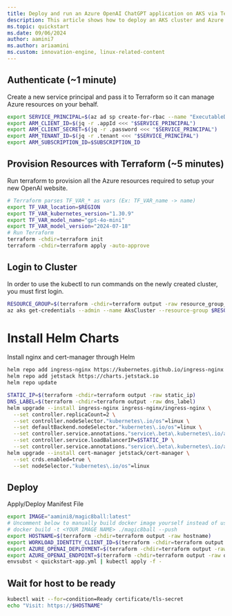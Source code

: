 ```yaml
---
title: Deploy and run an Azure OpenAI ChatGPT application on AKS via Terraform
description: This article shows how to deploy an AKS cluster and Azure OpenAI Service via Terraform and how to deploy a ChatGPT-like application in Python.
ms.topic: quickstart 
ms.date: 09/06/2024 
author: aamini7
ms.author: ariaamini
ms.custom: innovation-engine, linux-related-content 
---
```


## Authenticate (~1 minute)
Create a new service principal and pass it to Terraform so it can manage Azure resources on your behalf.
```bash
export SERVICE_PRINCIPAL=$(az ad sp create-for-rbac --name "ExecutableDocs" --role="Contributor" --scopes="/subscriptions/$SUBSCRIPTION_ID")
export ARM_CLIENT_ID=$(jq -r .appId <<< "$SERVICE_PRINCIPAL")
export ARM_CLIENT_SECRET=$(jq -r .password <<< "$SERVICE_PRINCIPAL")
export ARM_TENANT_ID=$(jq -r .tenant <<< "$SERVICE_PRINCIPAL")
export ARM_SUBSCRIPTION_ID=$SUBSCRIPTION_ID
```

## Provision Resources with Terraform (~5 minutes)
Run terraform to provision all the Azure resources required to setup your new OpenAI website.
```bash
# Terraform parses TF_VAR_* as vars (Ex: TF_VAR_name -> name)
export TF_VAR_location=$REGION
export TF_VAR_kubernetes_version="1.30.9"
export TF_VAR_model_name="gpt-4o-mini"
export TF_VAR_model_version="2024-07-18"
# Run Terraform
terraform -chdir=terraform init
terraform -chdir=terraform apply -auto-approve
```

## Login to Cluster
In order to use the kubectl to run commands on the newly created cluster, you must first login.
```bash
RESOURCE_GROUP=$(terraform -chdir=terraform output -raw resource_group_name)
az aks get-credentials --admin --name AksCluster --resource-group $RESOURCE_GROUP --subscription $SUBSCRIPTION_ID
```

# Install Helm Charts
Install nginx and cert-manager through Helm
```bash
helm repo add ingress-nginx https://kubernetes.github.io/ingress-nginx
helm repo add jetstack https://charts.jetstack.io
helm repo update

STATIC_IP=$(terraform -chdir=terraform output -raw static_ip)
DNS_LABEL=$(terraform -chdir=terraform output -raw dns_label)
helm upgrade --install ingress-nginx ingress-nginx/ingress-nginx \
  --set controller.replicaCount=2 \
  --set controller.nodeSelector."kubernetes\.io/os"=linux \
  --set defaultBackend.nodeSelector."kubernetes\.io/os"=linux \
  --set controller.service.annotations."service\.beta\.kubernetes\.io/azure-dns-label-name"=$DNS_LABEL \
  --set controller.service.loadBalancerIP=$STATIC_IP \
  --set controller.service.annotations."service\.beta\.kubernetes\.io/azure-load-balancer-health-probe-request-path"=/healthz
helm upgrade --install cert-manager jetstack/cert-manager \
  --set crds.enabled=true \
  --set nodeSelector."kubernetes\.io/os"=linux
```

## Deploy
Apply/Deploy Manifest File 
```bash
export IMAGE="aamini8/magic8ball:latest"
# Uncomment below to manually build docker image yourself instead of using pre-built image.
# docker build -t <YOUR IMAGE NAME> ./magic8ball --push
export HOSTNAME=$(terraform -chdir=terraform output -raw hostname)
export WORKLOAD_IDENTITY_CLIENT_ID=$(terraform -chdir=terraform output -raw workload_identity_client_id)
export AZURE_OPENAI_DEPLOYMENT=$(terraform -chdir=terraform output -raw openai_deployment)
export AZURE_OPENAI_ENDPOINT=$(terraform -chdir=terraform output -raw openai_endpoint)
envsubst < quickstart-app.yml | kubectl apply -f -
```

## Wait for host to be ready
```bash
kubectl wait --for=condition=Ready certificate/tls-secret
echo "Visit: https://$HOSTNAME"
```